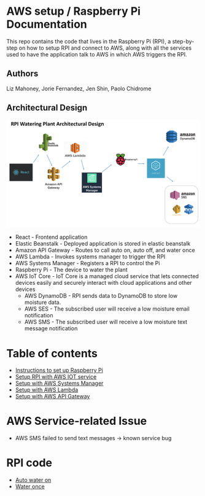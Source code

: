 # AWS setup / Raspberry Pi Documentation

This repo contains the code that lives in the Raspberry Pi (RPI), a step-by-step on how to setup RPI and connect to 
AWS, along with all the services used to have the application talk to AWS in which AWS triggers the RPI.

## Authors

Liz Mahoney, Jorie Fernandez, Jen Shin, Paolo Chidrome

## Architectural Design

![Architectural Design](assets/RPI_design.png)

- React - Frontend application
- Elastic Beanstalk - Deployed application is stored in elastic beanstalk
- Amazon API Gateway - Routes to call auto on, auto off, and water once 
- AWS Lambda - Invokes systems manager to trigger the RPI
- AWS Systems Manager - Registers a RPI to control the Pi 
- Raspberry Pi - The device to water the plant
- AWS IoT Core - IoT Core is a managed cloud service that lets connected devices easily and securely interact with cloud applications and other devices
    - AWS DynamoDB - RPI sends data to DynamoDB to store low moisture data.
    - AWS SES - The subscribed user will receive a low moisture email notification
    - AWS SMS - The subscribed user will receive a low moisture text message notification
    

# Table of contents

- [Instructions to set up Raspberry Pi ](./SETUP_RPI_README.md) 
- [Setup RPI with AWS IOT service](./IOT_README.md)
- [Setup with AWS Systems Manager](./AWS_SM_README.md)
- [Setup with AWS Lambda](./AWS_LAMBDA_README.md)
- [Setup with AWS API Gateway](./AWS_API_GATEWAY_README.md)

# AWS Service-related Issue
- AWS SMS failed to send text messages -> known service bug 


# RPI code
- [Auto water on](./code/auto_water_on.py)
- [Water once](./code/water_once.py)



